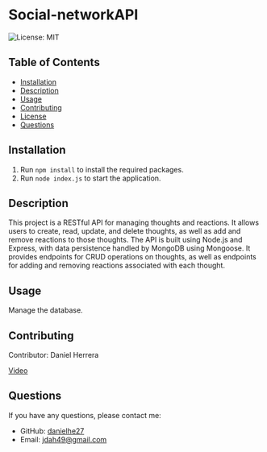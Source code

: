 # Social-networkAPI

![License: MIT](https://img.shields.io/badge/License-MIT-green.svg)

## Table of Contents
- [Installation](#installation)
- [Description](#description)
- [Usage](#usage)
- [Contributing](#contributing)
- [License](#license)
- [Questions](#questions)

## Installation
1. Run `npm install` to install the required packages.
2. Run `node index.js` to start the application.

## Description
This project is a RESTful API for managing thoughts and reactions. It allows users to create, read, update, and delete thoughts, as well as add and remove reactions to those thoughts. The API is built using Node.js and Express, with data persistence handled by MongoDB using Mongoose. It provides endpoints for CRUD operations on thoughts, as well as endpoints for adding and removing reactions associated with each thought.

## Usage
Manage the database.

## Contributing
Contributor: Daniel Herrera

[Video](https://drive.google.com/file/d/1pfh_MXurVwOgUhHII_QJ_QefwSvFuQYn/view?usp=sharing)

## Questions
If you have any questions, please contact me:
- GitHub: [danielhe27](https://github.com/danielhe27)
- Email: jdah49@gmail.com
